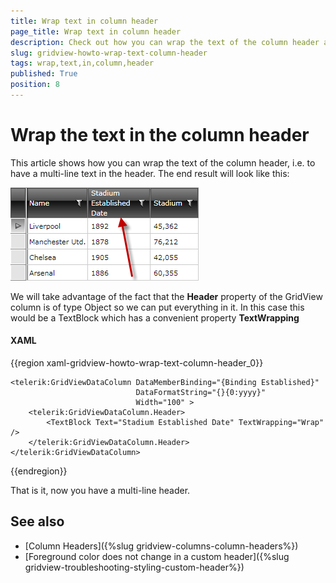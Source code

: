 ```yaml
---
title: Wrap text in column header
page_title: Wrap text in column header
description: Check out how you can wrap the text of the column header and have a multi-line header within RadGridView - Telerik's {{ site.framework_name }} DataGrid.
slug: gridview-howto-wrap-text-column-header
tags: wrap,text,in,column,header
published: True
position: 8
---
```


# Wrap the text in the column header

This article shows how you can wrap the text of the column header, i.e. to have a multi-line text in the header. The end result will look like this:

![Wrap Column Header Text in RadGridView - Telerik's {{ site.framework_name }} DataGrid](images/gridview_how_to_multiline_header.png)


We will take advantage of the fact that the __Header__ property of the GridView column is of type Object so we can put everything in it. In this case this would be a TextBlock which has a convenient property __TextWrapping__

#### __XAML__
{{region xaml-gridview-howto-wrap-text-column-header_0}}

	<telerik:GridViewDataColumn DataMemberBinding="{Binding Established}" 
	                            DataFormatString="{}{0:yyyy}"
	                            Width="100" >
	    <telerik:GridViewDataColumn.Header>
	        <TextBlock Text="Stadium Established Date" TextWrapping="Wrap" />
	    </telerik:GridViewDataColumn.Header>
	</telerik:GridViewDataColumn>
{{endregion}}

That is it, now you have a multi-line header. 

## See also
 * [Column Headers]({%slug gridview-columns-column-headers%})
 * [Foreground color does not change in a custom header]({%slug gridview-troubleshooting-styling-custom-header%})
